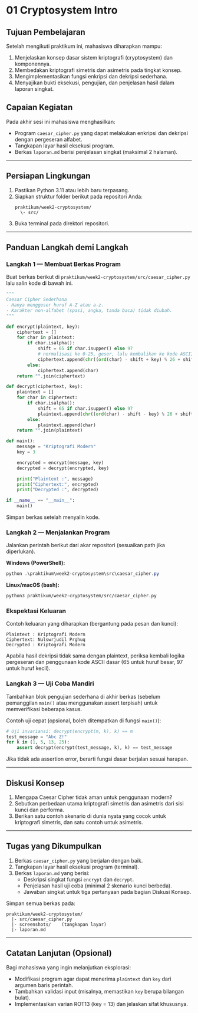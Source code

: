 # 01 Cryptosystem Intro

## Tujuan Pembelajaran
Setelah mengikuti praktikum ini, mahasiswa diharapkan mampu:
1. Menjelaskan konsep dasar sistem kriptografi (cryptosystem) dan komponennya.
2. Membedakan kriptografi simetris dan asimetris pada tingkat konsep.
3. Mengimplementasikan fungsi enkripsi dan dekripsi sederhana.
4. Menyajikan bukti eksekusi, pengujian, dan penjelasan hasil dalam laporan singkat.

## Capaian Kegiatan
Pada akhir sesi ini mahasiswa menghasilkan:
- Program `caesar_cipher.py` yang dapat melakukan enkripsi dan dekripsi dengan pergeseran alfabet.
- Tangkapan layar hasil eksekusi program.
- Berkas `laporan.md` berisi penjelasan singkat (maksimal 2 halaman).

---

## Persiapan Lingkungan
1. Pastikan Python 3.11 atau lebih baru terpasang.
2. Siapkan struktur folder berikut pada repositori Anda:
   ```
   praktikum/week2-cryptosystem/
     \- src/
   ```
3. Buka terminal pada direktori repositori.

---

## Panduan Langkah demi Langkah

### Langkah 1 — Membuat Berkas Program
Buat berkas berikut di `praktikum/week2-cryptosystem/src/caesar_cipher.py` lalu salin kode di bawah ini.

```python
"""
Caesar Cipher Sederhana
- Hanya menggeser huruf A-Z atau a-z.
- Karakter non-alfabet (spasi, angka, tanda baca) tidak diubah.
"""

def encrypt(plaintext, key):
    ciphertext = []
    for char in plaintext:
        if char.isalpha():
            shift = 65 if char.isupper() else 97
            # normalisasi ke 0-25, geser, lalu kembalikan ke kode ASCII awal
            ciphertext.append(chr((ord(char) - shift + key) % 26 + shift))
        else:
            ciphertext.append(char)
    return "".join(ciphertext)

def decrypt(ciphertext, key):
    plaintext = []
    for char in ciphertext:
        if char.isalpha():
            shift = 65 if char.isupper() else 97
            plaintext.append(chr((ord(char) - shift - key) % 26 + shift))
        else:
            plaintext.append(char)
    return "".join(plaintext)

def main():
    message = "Kriptografi Modern"
    key = 3

    encrypted = encrypt(message, key)
    decrypted = decrypt(encrypted, key)

    print("Plaintext :", message)
    print("Ciphertext:", encrypted)
    print("Decrypted :", decrypted)

if __name__ == "__main__":
    main()
```

Simpan berkas setelah menyalin kode.

### Langkah 2 — Menjalankan Program
Jalankan perintah berikut dari akar repositori (sesuaikan path jika diperlukan).

**Windows (PowerShell):**
```powershell
python .\praktikum\week2-cryptosystem\src\caesar_cipher.py
```

**Linux/macOS (bash):**
```bash
python3 praktikum/week2-cryptosystem/src/caesar_cipher.py
```

### Ekspektasi Keluaran
Contoh keluaran yang diharapkan (bergantung pada pesan dan kunci):

```
Plaintext : Kriptografi Modern
Ciphertext: Nulswrjudil Prghuq
Decrypted : Kriptografi Modern
```

Apabila hasil dekripsi tidak sama dengan plaintext, periksa kembali logika pergeseran dan penggunaan kode ASCII dasar (65 untuk huruf besar, 97 untuk huruf kecil).

### Langkah 3 — Uji Coba Mandiri
Tambahkan blok pengujian sederhana di akhir berkas (sebelum pemanggilan `main()` atau menggunakan assert terpisah) untuk memverifikasi beberapa kasus.

Contoh uji cepat (opsional, boleh ditempatkan di fungsi `main()`):
```python
# Uji invariansi: decrypt(encrypt(m, k), k) == m
test_message = "Abc Z!"
for k in (1, 5, 13, 25):
    assert decrypt(encrypt(test_message, k), k) == test_message
```

Jika tidak ada assertion error, berarti fungsi dasar berjalan sesuai harapan.

---

## Diskusi Konsep
1. Mengapa Caesar Cipher tidak aman untuk penggunaan modern?
2. Sebutkan perbedaan utama kriptografi simetris dan asimetris dari sisi kunci dan performa.
3. Berikan satu contoh skenario di dunia nyata yang cocok untuk kriptografi simetris, dan satu contoh untuk asimetris.

---

## Tugas yang Dikumpulkan
1. Berkas `caesar_cipher.py` yang berjalan dengan baik.
2. Tangkapan layar hasil eksekusi program (terminal).
3. Berkas `laporan.md` yang berisi:
   - Deskripsi singkat fungsi `encrypt` dan `decrypt`.
   - Penjelasan hasil uji coba (minimal 2 skenario kunci berbeda).
   - Jawaban singkat untuk tiga pertanyaan pada bagian Diskusi Konsep.

Simpan semua berkas pada:
```
praktikum/week2-cryptosystem/
  |- src/caesar_cipher.py
  |- screenshots/    (tangkapan layar)
  |- laporan.md
```

---

## Catatan Lanjutan (Opsional)
Bagi mahasiswa yang ingin melanjutkan eksplorasi:
- Modifikasi program agar dapat menerima `plaintext` dan `key` dari argumen baris perintah.
- Tambahkan validasi input (misalnya, memastikan `key` berupa bilangan bulat).
- Implementasikan varian ROT13 (key = 13) dan jelaskan sifat khususnya.
